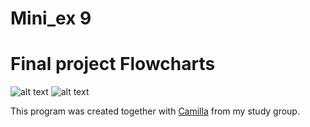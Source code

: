 
# Mini_ex 9
# Final project Flowcharts 

![alt text](search.png)
![alt text](search.png)



This program was created together with [Camilla](https://github.com/CamillaMondrup) from my study group.

